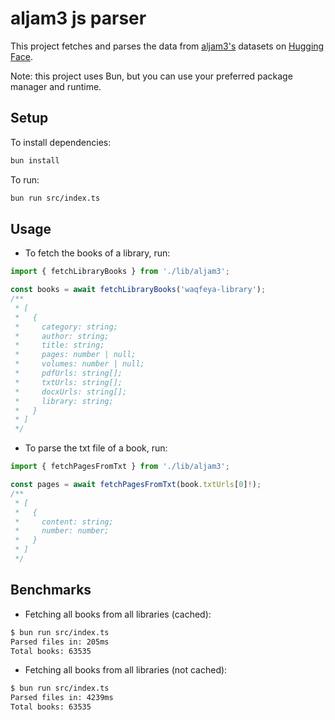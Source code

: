 # aljam3 js parser

This project fetches and parses the data from [aljam3's](https://aljam3.com) datasets on [Hugging Face](https://huggingface.co/datasets/ieasybooks-org).

Note: this project uses Bun, but you can use your preferred package manager and runtime.

## Setup

To install dependencies:

```bash
bun install
```

To run:

```bash
bun run src/index.ts
```

## Usage

- To fetch the books of a library, run:
```ts
import { fetchLibraryBooks } from './lib/aljam3';

const books = await fetchLibraryBooks('waqfeya-library');
/**
 * [
 *   {
 *     category: string;
 *     author: string;
 *     title: string;
 *     pages: number | null;
 *     volumes: number | null;
 *     pdfUrls: string[];
 *     txtUrls: string[];
 *     docxUrls: string[];
 *     library: string;
 *   }
 * ]
 */
```

- To parse the txt file of a book, run:
```ts
import { fetchPagesFromTxt } from './lib/aljam3';

const pages = await fetchPagesFromTxt(book.txtUrls[0]!);
/**
 * [
 *   {
 *     content: string;
 *     number: number;
 *   }
 * ]
 */
```

## Benchmarks

- Fetching all books from all libraries (cached):
```bash
$ bun run src/index.ts
Parsed files in: 205ms
Total books: 63535
```

- Fetching all books from all libraries (not cached):
```bash
$ bun run src/index.ts
Parsed files in: 4239ms
Total books: 63535
```